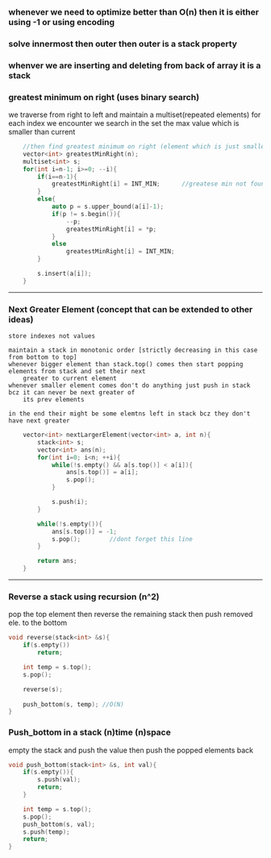 ### whenever we need to optimize better than O(n) then it is either using -1 or using encoding



### solve innermost then outer then outer is a stack property




### whenver we are inserting and deleting from back of array it is a stack




### greatest minimum on right (uses binary search)
we traverse from right to left and maintain a multiset(repeated elements)
for each index we encounter we search in the set the max value which is smaller than current


```c++
	//then find greatest minimum on right (element which is just smaller than current element towards right)
	vector<int> greatestMinRight(n);
	multiset<int> s;
	for(int i=n-1; i>=0; --i){
		if(i==n-1){
			greatestMinRight[i] = INT_MIN; 		//greatese min not found
		}
		else{
			auto p = s.upper_bound(a[i]-1);
			if(p != s.begin()){
				--p;
				greatestMinRight[i] = *p;
			}
			else
				greatestMinRight[i] = INT_MIN;
		}

		s.insert(a[i]);
	}
```



***
### Next Greater Element (concept that can be extended to other ideas)
	store indexes not values

	maintain a stack in monotonic order [strictly decreasing in this case from bottom to top]
	whenever bigger element than stack.top() comes then start popping elements from stack and set their next
		greater to current element
	whenever smaller element comes don't do anything just push in stack bcz it can never be next greater of
		its prev elements
	
	in the end their might be some elemtns left in stack bcz they don't have next greater

```c++
	vector<int> nextLargerElement(vector<int> a, int n){
		stack<int> s;
		vector<int> ans(n);
		for(int i=0; i<n; ++i){
			while(!s.empty() && a[s.top()] < a[i]){
				ans[s.top()] = a[i];
				s.pop();
			}

			s.push(i);
		}

		while(!s.empty()){
			ans[s.top()] = -1;
			s.pop();		//dont forget this line
		}

		return ans;
    }
```






***
### Reverse a stack using recursion (n^2)
pop the top element then reverse the remaining stack then push removed ele. to the bottom


```c++
void reverse(stack<int> &s){
	if(s.empty())
		return;

	int temp = s.top();
	s.pop();

	reverse(s);
 
	push_bottom(s, temp); //O(N)
}
```



### Push_bottom in a stack (n)time (n)space
empty the stack and push the value then push the popped elements back

```c++
void push_bottom(stack<int> &s, int val){
	if(s.empty()){
		s.push(val);
		return;
	}

	int temp = s.top();
	s.pop();
	push_bottom(s, val);
	s.push(temp);
	return;
}
```
